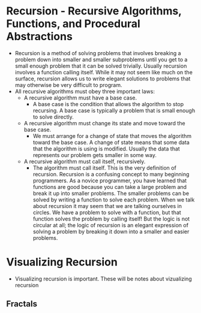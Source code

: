 # Recursion - Recursive Algorithms, Functions, and Procedural Abstractions
  * Recursion is a method of solving problems that involves breaking a problem down into smaller and smaller subproblems until you get to a small enough problem that it can be solved trivially. Usually recursion involves a function calling itself. While it may not seem like much on the surface, recursion allows us to write elegant solutions to problems that may otherwise be very difficult to program.
  * All recursive algorithms must obey three important laws:
    * A recursive algorithm must have a base case.
      * A base case is the condition that allows the algorithm to stop recursing. A base case is typically a problem that is small enough to solve directly. 
    * A recursive algorithm must change its state and move toward the base case.
      * We must arrange for a change of state that moves the algorithm toward the base case. A change of state means that some data that the algorithm is using is modified. Usually the data that represents our problem gets smaller in some way.
    * A recursive algorithm must call itself, recursively.
      * The algorithm must call itself. This is the very definition of recursion. Recursion is a confusing concept to many beginning programmers. As a novice programmer, you have learned that functions are good because you can take a large problem and break it up into smaller problems. The smaller problems can be solved by writing a function to solve each problem. When we talk about recursion it may seem that we are talking ourselves in circles. We have a problem to solve with a function, but that function solves the problem by calling itself! But the logic is not circular at all; the logic of recursion is an elegant expression of solving a problem by breaking it down into a smaller and easier problems.

# Visualizing Recursion
  * Visualizing recursion is important. These will be notes about vizualizing recursion

  ## Fractals